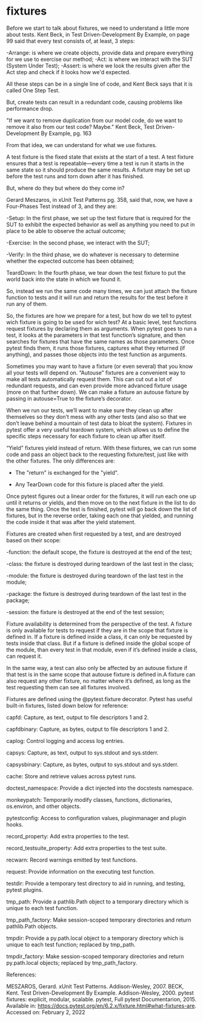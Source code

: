 # fixtures

Before we start to talk about fixtures, we need to understand a little more about tests. Kent Beck, in 
Test Driven-Development By Example, on page 99 said that every test consists of, at least, 3 steps:

-Arrange: is where we create objects, provide data and prepare everything for we use to exercise our method;
-Act:  is where we interact with the SUT (System Under Test);
-Assert: is where we look the results given after the Act step and check if it looks how we'd expected.

All these steps can be in a single line of code, and Kent Beck says that it is called One Step Test.

But, create tests can result in a redundant code, causing problems like performance drop. 

"If we want to remove duplication from our model code, do we want to remove it
also from our test code? Maybe." Kent Beck, Test Driven-Development By Example, pg. 163

From that idea, we can understand for what we use fixtures.

A test fixture is the fixed state that exists at the start of a test. A test fixture ensures
that a test is repeatable—every time a test is run it starts in the same state so it
should produce the same results. A fixture may be set up before the test runs and
torn down after it has finished.

But, where do they but where do they come in?

Gerard Meszaros, in xUnit Test Patterns pg. 358, said that, now, we have a Four-Phases Test instead of 3, and they are:

-Setup: In the first phase, we set up the test fixture that is required for the SUT to exhibit the expected behavior as 
well as anything you need to put in place to be able to observe the actual outcome;

-Exercise: In the second phase, we interact with the SUT;

-Verify: In the third phase, we do whatever is necessary to determine whether the expected outcome has been obtained;

TeardDown: In the fourth phase, we tear down the test fixture to put the world back into the state in which we found it.

So, instead we run the same code many times, we can just attach the fixture function to tests and it will run and return
the results for the test before it run any of them.

So, the fixtures are how we prepare for a test, but how do we tell to pytest wich fixture is going to be used
for wich test?
At a basic level, test functions request fixtures by declaring them as arguments. When pytest goes to run a test, 
it looks at the parameters in that test function’s signature, and then searches for fixtures that have the same 
names as those parameters. Once pytest finds them, it runs those fixtures, captures what they returned (if anything), 
and passes those objects into the test function as arguments.

Sometimes you may want to have a fixture (or even several) that you know all your tests will depend on. 
“Autouse” fixtures are a convenient way to make all tests automatically request them. This can cut out 
a lot of redundant requests, and can even provide more advanced fixture usage (more on that further down).
We can make a fixture an autouse fixture by passing in autouse=True to the fixture’s decorator.

When we run our tests, we’ll want to make sure they clean up after themselves so they don’t mess with 
any other tests (and also so that we don’t leave behind a mountain of test data to bloat the system). 
Fixtures in pytest offer a very useful teardown system, which allows us to define the specific 
steps necessary for each fixture to clean up after itself.

“Yield” fixtures yield instead of return. With these fixtures, we can run some code and pass an object back 
to the requesting fixture/test, just like with the other fixtures. The only differences are:

- The "return" is exchanged for the "yield".

- Any TearDown code for this fixture is placed after the yield.

Once pytest figures out a linear order for the fixtures, it will run each one up until it returns or yields, 
and then move on to the next fixture in the list to do the same thing.
Once the test is finished, pytest will go back down the list of fixtures, but in the reverse order, taking 
each one that yielded, and running the code inside it that was after the yield statement.


Fixtures are created when first requested by a test, and are destroyed based on their scope:

-function: the default scope, the fixture is destroyed at the end of the test;

-class: the fixture is destroyed during teardown of the last test in the class;

-module: the fixture is destroyed during teardown of the last test in the module;

-package: the fixture is destroyed during teardown of the last test in the package;

-session: the fixture is destroyed at the end of the test session;


Fixture availability is determined from the perspective of the test. A fixture is only available for tests 
to request if they are in the scope that fixture is defined in. If a fixture is defined inside a class, it 
can only be requested by tests inside that class. But if a fixture is defined inside the global scope of 
the module, than every test in that module, even if it’s defined inside a class, can request it.

In the same way, a test can also only be affected by an autouse fixture if that test is in the same scope that 
autouse fixture is defined in.A fixture can also request any other fixture, no matter where it’s defined, 
as long as the test requesting them can see all fixtures involved.

Fixtures are defined using the @pytest.fixture decorator. Pytest has useful built-in fixtures, 
listed down below for reference:

capfd:
Capture, as text, output to file descriptors 1 and 2.

capfdbinary:
Capture, as bytes, output to file descriptors 1 and 2.

caplog:
Control logging and access log entries.

capsys:
Capture, as text, output to sys.stdout and sys.stderr.

capsysbinary:
Capture, as bytes, output to sys.stdout and sys.stderr.

cache:
Store and retrieve values across pytest runs.

doctest_namespace:
Provide a dict injected into the docstests namespace.

monkeypatch:
Temporarily modify classes, functions, dictionaries, os.environ, and other objects.

pytestconfig:
Access to configuration values, pluginmanager and plugin hooks.

record_property:
Add extra properties to the test.

record_testsuite_property:
Add extra properties to the test suite.

recwarn:
Record warnings emitted by test functions.

request:
Provide information on the executing test function.

testdir:
Provide a temporary test directory to aid in running, and testing, pytest plugins.

tmp_path:
Provide a pathlib.Path object to a temporary directory which is unique to each test function.

tmp_path_factory:
Make session-scoped temporary directories and return pathlib.Path objects.

tmpdir:
Provide a py.path.local object to a temporary directory which is unique to each test function; replaced by tmp_path.

tmpdir_factory:
Make session-scoped temporary directories and return py.path.local objects; replaced by tmp_path_factory.

References:

MESZAROS, Gerard. xUnit Test Patterns. Addison-Wesley, 2007.
BECK, Kent. Test Driven-Development By Example. Addison-Wesley, 2000.
pytest fixtures: explicit, modular, scalable. pytest, Full pytest Documentarion, 2015. Available in: 
<https://docs.pytest.org/en/6.2.x/fixture.html#what-fixtures-are>. Accessed on: February 2, 2022

